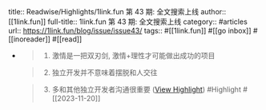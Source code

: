 title:: Readwise/Highlights/1link.fun 第 43 期: 全文搜索上线
author:: [[1link.fun]]
full-title:: 1link.fun 第 43 期: 全文搜索上线
category:: #articles
url:: https://1link.fun/blog/issue/issue43/
tags:: #[[1link.fun]] #[[go inbox]] #[[inoreader]] #[[read]]
- > 1.  激情是一把双刃剑, 激情+理性才可能做出成功的项目
  
  > 2.  独立开发并不意味着摆脱和人交往
  
  > 3.  多和其他独立开发者沟通很重要 ([View Highlight](https://read.readwise.io/read/01hfnatf7q2jhtdqp44e106e9k)) #Highlight #[[2023-11-20]]